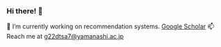 ### Hi there! 👋
🔭 I’m currently working on recommendation systems. [Google Scholar](https://scholar.google.com/citations?user=l-ye3qgAAAAJ&hl=zh-CN)
📫 Reach me at g22dtsa7@yamanashi.ac.jp
